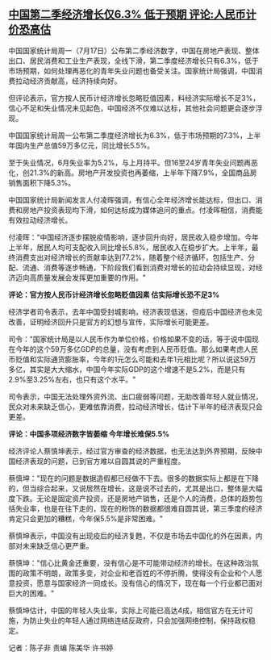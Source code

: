 <!--1689584160000-->
[中国第二季经济增长仅6.3% 低于预期 评论:人民币计价恐高估](https://www.rfa.org/mandarin/yataibaodao/jingmao/ec1-07172023045637.html)
------

<p>中国国家统计局周一（<span>7</span>月<span>17</span>日）公布第二季经济数字，中国在房地产表现、整体出口、居民消费和工业生产表现，全线下滑，第二季度经济增长只有<span>6.3%</span>，低于市场预期，如何处理再恶化的青年失业问题也备受关注。国家统计局强调，中国消费拉动经济贡献高，经济持续向好。</p><p>但评论表示，官方按人民币计经济增长忽略贬值因素，料经济实际增长不足<span>3%</span>，信心不足和失业情况未见起色，中国经济不仅难以达标，其他社会问题更会逐步浮现。</p><p>中国国家统计局周一公布第二季度经济增长为<span>6.3%</span>，低于市场预期的<span>7.3%</span>，上半年国内生产总值<span>59</span>万多亿元，同比增长<span>5.5%</span>。</p><p>至于失业情况，<span>6</span>月失业率为<span>5.2%</span>，与上月持平。但<span>16</span>至<span>24</span>岁青年失业问题再恶化，创<span>21.3%</span>的新高。房地产开发投资也再萎缩，上半年下降<span>7.9%</span>，全国商品房销售面积下降<span>5.3%</span>。</p><p>中国国家统计局新闻发言人付凌晖强调，有信心全年经济增长能达标，但出口、消费和房地产投资表现均下滑，如何达标成为媒体追问的重点。付凌晖相信，消费能有效拉动经济增长。</p><p>付凌晖：<span>"</span>中国经济逐步摆脱疫情影响，逐步回升向好，居民收入<span>稳</span>步增加。今年上半年，居民人均可支配收入同比增长<span>5.8%</span>，居民收入在<span>稳</span>步扩大。上半年，最终消费支出对经济增长的贡献率达到<span>77.2%</span>，随着整个经济循环，包括生产、分配、流通、消费等逐步畅通，下阶段我们看到消费对增长的拉动会持续显现，对经济<span>迈</span>向高质量发展会发挥更加重要的作用。<span>"</span></p><p><span><b>评论：官方按人民币计经济增长忽略贬值因素</b></span><span><b> </b></span><span><b>估实际增长恐不足</b></span><span><b>3%</b></span></p><p>经济学者司令表示，去年中国受封城影响，经济表现低迷，但疫后中国经济也未见改善，证明经济回升只是官方的幻想与宣传，实际增长可能更差。</p><p>司令：<span>"</span>国家统计局是以人民币作为单位价格，价格如果不变的话，等于说中国现在今年的这个<span>59</span>万多亿<span>GDP</span>的总量，没有考<span>虑</span>到人民币贬值。那么如果考<span>虑</span>人民币贬值和实际通货膨胀率，今年的<span>1</span>元怎么可能和去年<span>1</span>元相比呢？所以说这<span>59</span>万多亿，其实是大大缩水，中国今年实际<span>GDP</span>的这个增速不是<span>5.2%</span>，而是只有<span>2.9%</span>至<span>3.25%</span>左右，也只有这个水平。<span>"</span></p><p>司令表示，中国无法处理外资外流、出口疲弱等问题，无助改善年轻人就业情况，民众对未来缺乏信心，更难依靠消费，拉动经济增长，估计下半年的经济表现只会更差。</p><p><span><b>评论：中国多项经济数字皆萎缩</b></span><span><b> </b></span><span><b>今年增长难保</b></span><span><b>5.5%</b></span></p><p>经济评论人蔡慎坤表示，经过官方审查的经济数据，也无法达到外界预期，反映中国经济表现的问题，已到官方难以自圆其说的严重程度。</p><p>蔡慎坤：<span>"</span>现在的问题是数据造假都已经做不下去。很多的数据实际上都是在下降的，但当综合起来，又说居然在增长，这是说不过去的，尤其是出口，整体是大幅度下跌。无论是固定资产投资，还是房地产销售，还是个人的消费，总体的趋势包括失业率，也是在往下走的，现在的粉饰的数据都很难自圆其说，第三季度的经济肯定只会更加的糟糕，今年保<span>5.5%</span>是非常困难。<span>"</span></p><p>蔡慎坤表示，中国没有出现疫后的经济复甦，不仅是市场去中国化的外在因素，内部对未来缺乏信心更严重。</p><p>蔡慎坤：<span>"</span>信心比黄金还重要，没有信心是不可能带动经济的增长。在这种政治氛围的政策不明朗，政策多变，对企业和老百姓的不停折腾，使得没有企业和个人愿意投资，愿意与国家经济一同成长。没有信心的情况下，现在每一个行业都已面对巨大的困难。<span>"</span></p><p>蔡慎坤估计，中国的年轻人失业率，实际上可能已高达<span>4</span>成，相信官方在无计可施，为防止失业的年轻人通过网络连结反政府，只会加强网络控制，保持政权<span>稳</span>定。</p><p>记者：陈子非<span> </span>责编<span> </span>陈美华<span> </span>许书婷</p>
